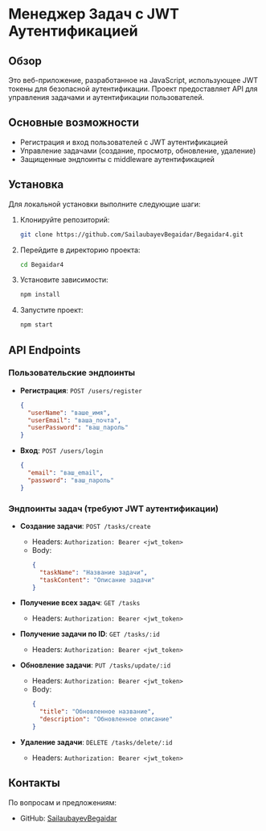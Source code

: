 # Менеджер Задач с JWT Аутентификацией

## Обзор

Это веб-приложение, разработанное на JavaScript, использующее JWT токены для безопасной аутентификации. Проект предоставляет API для управления задачами и аутентификации пользователей.

## Основные возможности

- Регистрация и вход пользователей с JWT аутентификацией
- Управление задачами (создание, просмотр, обновление, удаление)
- Защищенные эндпоинты с middleware аутентификацией

## Установка

Для локальной установки выполните следующие шаги:

1. Клонируйте репозиторий:
   ```bash
   git clone https://github.com/SailaubayevBegaidar/Begaidar4.git
   ```

2. Перейдите в директорию проекта:
   ```bash
   cd Begaidar4
   ```

3. Установите зависимости:
   ```bash
   npm install
   ```

4. Запустите проект:
   ```bash
   npm start
   ```

## API Endpoints

### Пользовательские эндпоинты

- **Регистрация**: `POST /users/register`
  ```json
  {
    "userName": "ваше_имя",
    "userEmail": "ваша_почта",
    "userPassword": "ваш_пароль"
  }
  ```

- **Вход**: `POST /users/login`
  ```json
  {
    "email": "ваш_email",
    "password": "ваш_пароль"
  }
  ```

### Эндпоинты задач (требуют JWT аутентификации)

- **Создание задачи**: `POST /tasks/create`
  - Headers: `Authorization: Bearer <jwt_token>`
  - Body:
    ```json
    {
      "taskName": "Название задачи",
      "taskContent": "Описание задачи"
    }
    ```

- **Получение всех задач**: `GET /tasks`
  - Headers: `Authorization: Bearer <jwt_token>`

- **Получение задачи по ID**: `GET /tasks/:id`
  - Headers: `Authorization: Bearer <jwt_token>`

- **Обновление задачи**: `PUT /tasks/update/:id`
  - Headers: `Authorization: Bearer <jwt_token>`
  - Body:
    ```json
    {
      "title": "Обновленное название",
      "description": "Обновленное описание"
    }
    ```

- **Удаление задачи**: `DELETE /tasks/delete/:id`
  - Headers: `Authorization: Bearer <jwt_token>`

## Контакты

По вопросам и предложениям:
- GitHub: [SailaubayevBegaidar](https://github.com/SailaubayevBegaidar)